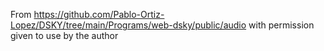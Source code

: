 From https://github.com/Pablo-Ortiz-Lopez/DSKY/tree/main/Programs/web-dsky/public/audio with permission given to use by the author